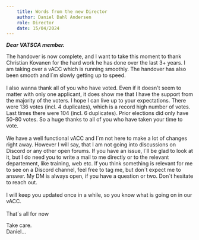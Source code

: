 ```yaml
---
    title: Words from the new Director
    author: Daniel Dahl Andersen
    role: Director
    date: 15/04/2024
---
```


***Dear VATSCA member.***

The handover is now complete, and I want to take this moment to thank Christian Kovanen for the hard work he has done over the last 3+ years. I am taking over a vACC which is running smoothly. The handover has also been smooth and I´m slowly getting up to speed.
<br /><br />
I also wanna thank all of you who have voted. Even if it doesn't seem to matter with only one applicant, it does show me that I have the support from the majority of the voters. I hope I can live up to your expectations. There were 136 votes (incl. 4 duplicates), which is a record high number of votes. Last times there were 104 (incl. 6 duplicates). Prior elections did only have 50-80 votes. So a huge thanks to all of you who have taken your time to vote.
<br /><br />
We have a well functional vACC and I´m not here to make a lot of changes right away. However I will say, that I am not going into discussions on Discord or any other open forums. If you have an issue, I´ll be glad to look at it, but I do need you to write a mail to me directly or to the relevant departement, like training, web etc. If you think something is relevant for me to see on a Discord channel, feel free to tag me, but don´t expect me to answer. My DM is always open, if you have a question or two. Don´t hesitate to reach out.
<br /><br />
I will keep you updated once in a while, so you know what is going on in our vACC.\
<br />
That´s all for now

Take care.\
Daniel...